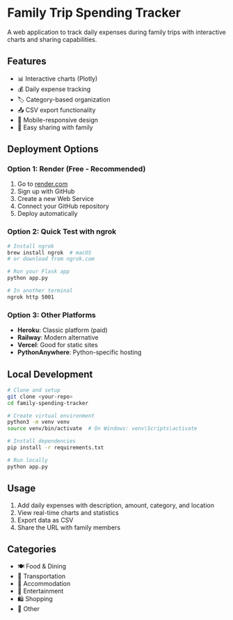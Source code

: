 # Family Trip Spending Tracker

A web application to track daily expenses during family trips with interactive charts and sharing capabilities.

## Features

- 📊 Interactive charts (Plotly)
- 💰 Daily expense tracking
- 🏷️ Category-based organization
- 📤 CSV export functionality
- 📱 Mobile-responsive design
- 🔗 Easy sharing with family

## Deployment Options

### Option 1: Render (Free - Recommended)

1. Go to [render.com](https://render.com)
2. Sign up with GitHub
3. Create a new Web Service
4. Connect your GitHub repository
5. Deploy automatically

### Option 2: Quick Test with ngrok

```bash
# Install ngrok
brew install ngrok  # macOS
# or download from ngrok.com

# Run your Flask app
python app.py

# In another terminal
ngrok http 5001
```

### Option 3: Other Platforms

- **Heroku**: Classic platform (paid)
- **Railway**: Modern alternative
- **Vercel**: Good for static sites
- **PythonAnywhere**: Python-specific hosting

## Local Development

```bash
# Clone and setup
git clone <your-repo>
cd family-spending-tracker

# Create virtual environment
python3 -m venv venv
source venv/bin/activate  # On Windows: venv\Scripts\activate

# Install dependencies
pip install -r requirements.txt

# Run locally
python app.py
```

## Usage

1. Add daily expenses with description, amount, category, and location
2. View real-time charts and statistics
3. Export data as CSV
4. Share the URL with family members

## Categories

- 🍽️ Food & Dining
- 🚗 Transportation
- 🏨 Accommodation
- 🎢 Entertainment
- 🛍️ Shopping
- 📝 Other